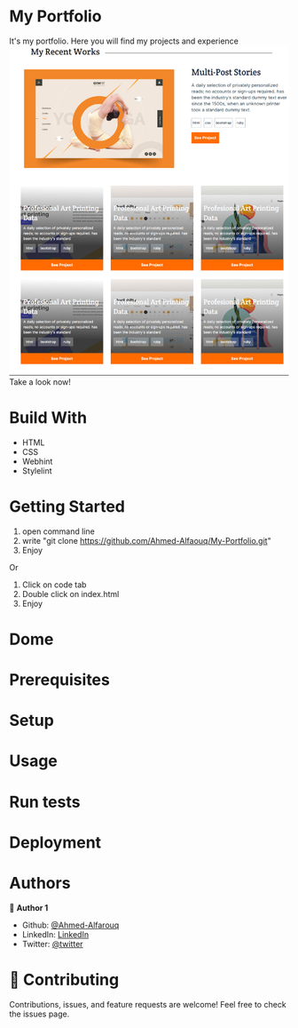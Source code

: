 # My Portfolio
It's my portfolio. Here you will find my projects and experience
![page image](images/screenshot.png)
Take a look now!

# Build With
 - HTML
 - CSS
 - Webhint
 - Stylelint
 
# Getting Started
 1) open command line
 2) write "git clone https://github.com/Ahmed-Alfaouq/My-Portfolio.git"
 3) Enjoy
 
 Or
 1) Click on code tab
 2) Double click on index.html
 3) Enjoy
# Dome
# Prerequisites
# Setup
# Usage
# Run tests
# Deployment
# Authors
 :bearded_person: **Author 1**
  - Github: [@Ahmed-Alfarouq](https://github.com/Ahmed-Alfaouq)
  - LinkedIn: [LinkedIn](https://www.linkedin.com/in/ahmed-omar912ba9199/)
  - Twitter: [@twitter](https://twitter.com/mediocre23534)

# :handshake: Contributing
Contributions, issues, and feature requests are welcome!
Feel free to check the issues page.

